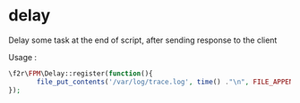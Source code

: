 # delay
Delay some task at the end of script, after sending response to the client

Usage : 
```php
\f2r\FPM\Delay::register(function(){
       file_put_contents('/var/log/trace.log', time() ."\n", FILE_APPEND);
});
```

